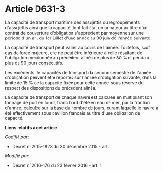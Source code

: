# Article D631-3

La capacité de transport maritime des assujettis ou regroupements d'assujettis ainsi que la capacité dont fait état un
armateur au titre d'un contrat de couverture d'obligation s'apprécient par moyenne sur une période d'un an, du 1er juillet
d'une année au 30 juin de l'année suivante.

La capacité de transport peut varier au cours de l'année. Toutefois, sauf cas de force majeure, elle ne peut être inférieure
à celle résultant de l'obligation mentionnée au précédent alinéa de plus de 30 % ni pendant plus de 90 jours consécutifs.

Les excédents de capacités de transport du second semestre de l'année d'obligation peuvent être reportés sur l'année
d'obligation suivante, dans la limite de 15 % de la capacité fixée pour cette année, sous réserve du respect des dispositions
du précédent alinéa.

La capacité de transport de chaque navire est calculée en multipliant son tonnage de port en lourd, franc bord d'été en eau
de mer, par la fraction d'année, calculée sur la base du nombre de jours, durant laquelle le navire a été effectivement sous
pavillon français au titre d'une obligation de capacité.

**Liens relatifs à cet article**

_Codifié par_:

  - Décret n°2015-1823 du 30 décembre 2015 - art.

_Modifié par_:

  - Décret n°2016-176 du 23 février 2016 - art. 1
